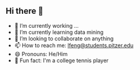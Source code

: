 ## Hi there 👋

- 🔭 I’m currently working ...
- 🌱 I’m currently learning data mining
- 👯 I’m looking to collaborate on anything
- 📫 How to reach me: lfeng@students.pitzer.edu
- 😄 Pronouns: He/Him
- 🎾  Fun fact: I'm a college tennis player

